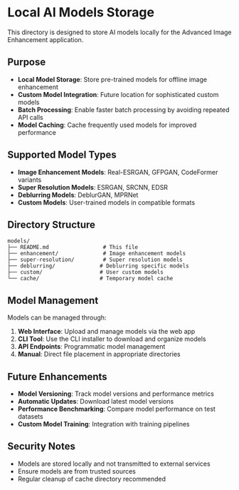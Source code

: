 # Local AI Models Storage

This directory is designed to store AI models locally for the Advanced Image Enhancement application.

## Purpose

- **Local Model Storage**: Store pre-trained models for offline image enhancement
- **Custom Model Integration**: Future location for sophisticated custom models
- **Batch Processing**: Enable faster batch processing by avoiding repeated API calls
- **Model Caching**: Cache frequently used models for improved performance

## Supported Model Types

- **Image Enhancement Models**: Real-ESRGAN, GFPGAN, CodeFormer variants
- **Super Resolution Models**: ESRGAN, SRCNN, EDSR
- **Deblurring Models**: DeblurGAN, MPRNet
- **Custom Models**: User-trained models in compatible formats

## Directory Structure

```
models/
├── README.md                 # This file
├── enhancement/              # Image enhancement models
├── super-resolution/         # Super resolution models
├── deblurring/              # Deblurring specific models
├── custom/                  # User custom models
└── cache/                   # Temporary model cache
```

## Model Management

Models can be managed through:
1. **Web Interface**: Upload and manage models via the web app
2. **CLI Tool**: Use the CLI installer to download and organize models
3. **API Endpoints**: Programmatic model management
4. **Manual**: Direct file placement in appropriate directories

## Future Enhancements

- **Model Versioning**: Track model versions and performance metrics
- **Automatic Updates**: Download latest model versions
- **Performance Benchmarking**: Compare model performance on test datasets
- **Custom Model Training**: Integration with training pipelines

## Security Notes

- Models are stored locally and not transmitted to external services
- Ensure models are from trusted sources
- Regular cleanup of cache directory recommended

